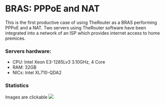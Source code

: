 # BRAS: PPPoE and NAT

This is the first productive case of using TheRouter as a BRAS performing PPPoE and a NAT.
Two servers using TheRouter software have been integrated into a network of an 
ISP which provides internet access to home premices.

### Servers hardware:

 - CPU: Intel Xeon E3-1285Lv3 3.10GHz, 4 Core
 - RAM: 32GB
 - NICs: Intel XL710-QDA2

### Statistics
Images are clickable
<img src="http://therouter.net/images/production/ash_pppoe_nat3.png">

